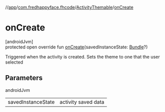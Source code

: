 //[app](../../../index.md)/[com.fredhappyface.fhcode](../index.md)/[ActivityThemable](index.md)/[onCreate](on-create.md)

# onCreate

[androidJvm]\
protected open override fun [onCreate](on-create.md)(savedInstanceState: [Bundle](https://developer.android.com/reference/kotlin/android/os/Bundle.html)?)

Triggered when the activity is created. Sets the theme to one that the user selected

## Parameters

androidJvm

| | |
|---|---|
| savedInstanceState | activity saved data |
